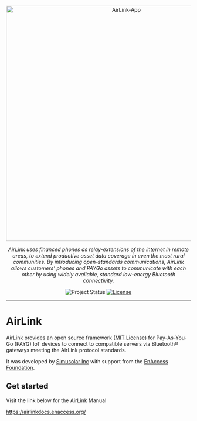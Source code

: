 <p align="center">
  <a href="https://github.com/EnAccess/AirLink-App">
    <img
      src="https://enaccess.org/wp-content/uploads/2023/04/Airlink-Graphics-GitHub-2240-%C3%97-800-.svg"
      alt="AirLink-App"
      width="640"
    >
  </a>
</p>
<p align="center">
    <em>AirLink uses financed phones as relay-extensions of the internet in remote areas, to extend productive asset data coverage in even the most rural communities. By introducing open-standards communications, AirLink allows customers’ phones and PAYGo assets to communicate with each other by using widely available, standard low-energy Bluetooth connectivity.</em>
</p>
<p align="center">
  <img
    alt="Project Status"
    src="https://img.shields.io/badge/Project%20Status-stable-green"
  >
  <a href="https://github.com/EnAccess/AirLink-App/blob/main/LICENSE" target="_blank">
    <img
      alt="License"
      src="https://img.shields.io/github/license/EnAccess/AirLink-App"
    >
  </a>
</p>

---

# AirLink

AirLink provides an open source framework ([MIT License](https://opensource.org/licenses/MIT)) for Pay-As-You-Go (PAYG) IoT devices to connect to compatible servers via Bluetooth® gateways meeting the AirLink protocol standards.

It was developed by [Simusolar Inc](https://www.simusolar.com/) with support from the [EnAccess Foundation](https://enaccess.org/).

## Get started

Visit the link below for the AirLink Manual

https://airlinkdocs.enaccess.org/
